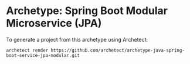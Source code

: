 # Archetype: Spring Boot Modular Microservice (JPA)

To generate a project from this archetype using Archetect:

    archetect render https://github.com/archetect/archetype-java-spring-boot-service-jpa-modular.git
